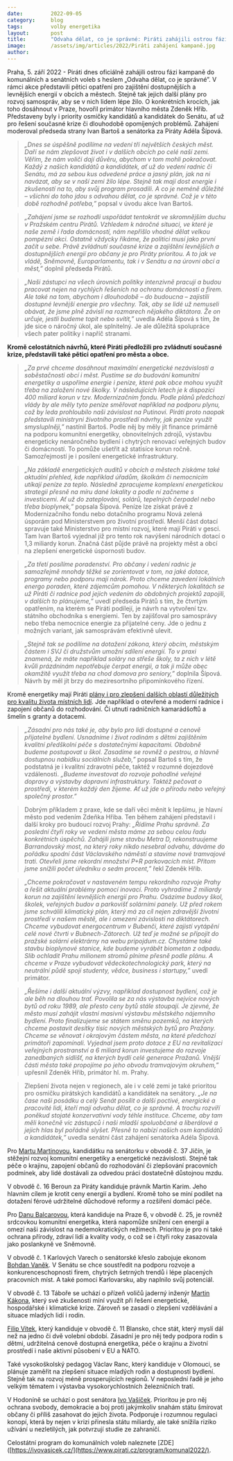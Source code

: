 ```yaml
---
date:         2022-09-05
category:     blog
tags:         volby energetika
layout:       post
title:        "Odvaha dělat, co je správné: Piráti zahájili ostrou fázi kampaně do podzimních voleb. Představili plán pro dostupné levnější energie v obcích i městech"
image:        /assets/img/articles/2022/Piráti zahájení kampaně.jpg
author:       
---
```



Praha, 5. září 2022 - Piráti dnes oficiálně zahájili ostrou fázi kampaně do komunálních a senátních voleb s heslem „Odvaha dělat, co je správné”. V rámci akce představili pětici opatření pro zajištění dostupnějších a levnějších energií v obcích a městech. Stejně tak jejich další plány pro rozvoj samospráv, aby se v nich lidem lépe žilo. O konkrétních krocích, jak toho dosáhnout v Praze, hovořil primátor hlavního města Zdeněk Hřib. Představeny byly i priority osmičky kandidátů a kandidátek do Senátu, ať už pro řešení současné krize či dlouhodobě opomíjených problémů. Zahájení moderoval předseda strany Ivan Bartoš a senátorka za Piráty Adéla Šípová.

> *„Dnes se úspěšně podílíme na vedení tří největších českých měst. Daří se nám zlepšovat život i v dalších obcích po celé naší zemi. Věřím, že nám voliči dají důvěru, abychom v tom mohli pokračovat. Každý z našich kandidátů a kandidátek, ať už do vedení radnic či Senátu, má za sebou kus odvedené práce a jasný plán, jak na ni navázat, aby se v naší zemi žilo lépe. Stejně tak mají dost energie i zkušeností na to, aby svůj program prosadili. A co je neméně důležité – všichni do toho jdou s odvahou dělat, co je správné. Což je v této době rozhodně potřeba,”* popsal v úvodu akce Ivan Bartoš. 

> *„Zahájení jsme se rozhodli uspořádat tentokrát ve skromnějším duchu v Pražském centru Pirátů. Vzhledem k náročné situaci, ve které je naše země i řada domácností, nám nepřišlo vhodné dělat velkou pompézní akci. Ostatně vždycky říkáme, že politici musí jako první začít u sebe. Právě zvládnutí současné krize a zajištění levnějších a dostupnějších energií pro občany je pro Piráty prioritou. A to jak ve vládě, Sněmovně, Europarlamentu, tak i v Senátu a na úrovni obcí a měst,”* doplnil předseda Pirátů. 

> *„Naši zástupci na všech úrovních politiky intenzivně pracují a budou pracovat nejen na rychlých řešeních na ochranu domácností a firem. Ale také na tom, abychom i dlouhodobě – do budoucna – zajistili dostupné levnější energie pro všechny. Tak, aby se lidé už nemuseli obávat, že jsme plně závislí na rozmarech nějakého diktátora. Že on určuje, jestli budeme topit nebo svítit,”* uvedla Adéla Šípová s tím, že jde sice o náročný úkol, ale splnitelný. Je ale důležitá spolupráce všech pater politiky i napříč stranami.

**Kromě celostátních návrhů, které Piráti předložili pro zvládnutí současné krize, představili také pětici opatření pro města a obce.** 

> *„Za prvé chceme dosáhnout maximální energetické nezávislosti a soběstačnosti obcí i měst. Pustíme se do budování komunitní energetiky a uspoříme energie i peníze, které pak obce mohou využít třeba na založení nové školky. V následujících letech je k dispozici 400 miliard korun v tzv. Modernizačním fondu. Podle plánů předchozí vlády by ale měly tyto peníze směřovat například na podporu plynu, což by leda prohloubilo naši závislost na Putinovi. Piráti proto naopak představili ministryni životního prostředí návrhy, jak peníze využít smysluplněji,”* nastínil Bartoš. Podle něj by měly jít finance primárně na podporu komunitní energetiky, obnovitelných zdrojů, výstavbu energeticky nenáročného bydlení i chytrých renovací veřejných budov či domácností. To pomůže ušetřit až statisíce korun ročně. Samozřejmostí je i posílení energetické infrastruktury.

> *„Na základě energetických auditů v obcích a městech získáme také aktuální přehled, kde například úřadům, školkám či nemocnicím utíkají peníze za teplo. Následně zpracujeme komplexní energetickou strategii přesně na míru dané lokality a podle ní začneme s investicemi. Ať už do zateplování, solárů, tepelných čerpadel nebo třeba bioplynek,”* popsala Šípová. Peníze lze získat právě z Modernizačního fondu nebo dotačního programu Nová zelená úsporám pod Ministerstvem pro životní prostředí. Menší část dotací spravuje také Ministerstvo pro místní rozvoj, které mají Piráti v gesci. Tam Ivan Bartoš vyjednal již pro tento rok navýšení národních dotací o 1,3 miliardy korun. Značná část půjde právě na projekty měst a obcí na zlepšení energetické úspornosti budov. 

> *„Za třetí posílíme poradenství. Pro občany i vedení radnic je samozřejmě mnohdy těžké se zorientovat v tom, na jaké dotace, programy nebo podporu mají nárok. Proto chceme zavedení lokálních energo poraden, které zájemcům pomohou. V některých lokalitách se už Piráti či radnice pod jejich vedením do obdobných projektů zapojili, v dalších to plánujeme,”* uvedl předseda Pirátů s tím, že čtvrtým opatřením, na kterém se Piráti podílejí, je návrh na vytvoření tzv. státního obchodníka s energiemi. Ten by zajišťoval pro samosprávy nebo třeba nemocnice energie za přijatelné ceny. Jde o jednu z možných variant, jak samosprávám efektivně ulevit.

> *„Stejně tak se podílíme na dotažení zákona, který obcím, městským částem i SVJ či družstvům umožní sdílení energií. To v praxi znamená, že máte například soláry na střeše školy, ta z nich v létě kvůli prázdninám nepotřebuje čerpat energii, a tak ji může obec okamžitě využít třeba na chod domova pro seniory,”* doplnila Šípová. Návrh by měl jít brzy do meziresortního připomínkového řízení. 

Kromě energetiky mají Piráti [plány i pro zlepšení dalších oblastí důležitých pro kvalitu života místních lidí](https://www.pirati.cz/program/komunal2022/). Jde například o otevřené a moderní radnice i zapojení občanů do rozhodování. Či utnutí radničních kamarádšoftů a šmelin s granty a dotacemi. 

> *„Zásadní pro nás také je, aby bylo pro lidi dostupné a cenově přijatelné bydlení. Usnadníme i život rodinám s dětmi zajištěním kvalitní předškolní péče s dostatečnými kapacitami. Obdobně budeme postupovat u škol. Zasadíme se rovněž o pestrou, a hlavně dostupnou nabídku sociálních služeb,”* popsal Bartoš s tím, že podstatná je i kvalitní zdravotní péče, taktéž v rozumné dojezdové vzdálenosti. *„Budeme investovat do rozvoje pohodlné veřejné dopravy a výstavby dopravní infrastruktury. Taktéž pečovat o prostředí, v kterém každý den žijeme. Ať už jde o přírodu nebo veřejný společný prostor.”*

> Dobrým příkladem z praxe, kde se daří věci měnit k lepšímu, je hlavní město pod vedením Zdeňka Hřiba. Ten během zahájení představil i další kroky pro budoucí rozvoj Prahy: *„Řídíme Prahu správně. Za poslední čtyři roky ve vedení města máme za sebou celou řadu konkrétních úspěchů. Zahájili jsme stavbu Metra D, rekonstruujeme Barrandovský most, na který roky nikdo nesebral odvahu, dáváme do pořádku spodní část Václavského náměstí a stavíme nové tramvajové trati. Otevřeli jsme rekordní množství P+R parkovacích míst. Přitom jsme snížili počet úředníku o sedm procent,”* řekl Zdeněk Hřib.

> *„Chceme pokračovat v nastaveném tempu rekordního rozvoje Prahy a řešit aktuální problémy pomocí inovací. Proto vyhradíme 2 miliardy korun na zajištění levnějších energií pro Prahu. Osázíme budovy škol, školek, veřejných budov a parkovišť solárními panely. Už před rokem jsme schválili klimatický plán, který má za cíl nejen zdravější životní prostředí v našem městě, ale i omezení závislosti na diktátorech. Chceme vybudovat energocentrum v Bubenči, které zajistí vytápění celé nové čtvrti v Bubnech-Zátorech. Už teď je možné se připojit do pražské solární elektrárny na webu pripojdum.cz. Chystáme také stavbu bioplynové stanice, kde budeme vyrábět biometan z odpadu. Slib ochladit Prahu milionem stromů plníme přesně podle plánu. A chceme v Praze vybudovat vědeckotechnologický park, který na neutrální půdě spojí studenty, vědce, business i startupy,”* uvedl primátor.

> *„Řešíme i další aktuální výzvy, například dostupnost bydlení, což je ale běh na dlouhou trať. Povolila se za nás výstavba nejvíce nových bytů od roku 1989, ale přesto ceny bytů stále stoupají. Je zjevné, že město musí zahájit vlastní masivní výstavbu městského nájemního bydlení. Proto finalizujeme se státem směnu pozemků, na kterých chceme postavit desítky tisíc nových městských bytů pro Pražany. Chceme se věnovat i okrajovým částem města, na které předchozí primátoři zapomínali. Vyjednal jsem proto dotace z EU na revitalizaci veřejných prostranství a 6 miliard korun investujeme do rozvoje zanedbaných sídlišť, na kterých bydlí celé generace Pražanů. Vnější části města také propojíme po jeho obvodu tramvajovým okruhem,”* upřesnil Zdeněk Hřib, primátor hl. m. Prahy.

> Zlepšení života nejen v regionech, ale i v celé zemi je také prioritou pro osmičku pirátských kandidátů a kandidátek na senátory. *„Je na čase naši posádku a celý Senát posílit o další poctivé, energické a pracovité lidi, kteří mají odvahu dělat, co je správné. A trochu rozvíří poněkud stojaté konzervativní vody téhle instituce. Chceme, aby tam měli konečně víc zástupců i naši mladší spoluobčané a liberálové a jejich hlas byl pořádně slyšet. Přesně to nabízí našich osm kandidátů a kandidátek,”* uvedla senátní část zahájení senátorka Adéla Šípová.

Pro [Martu Martinovou](https://martamartinova.cz/), kandidátku na senátorku v obvodě č. 37 Jičín, je stěžejní rozvoj komunitní energetiky a energetické nezávislosti. Stejně tak péče o krajinu, zapojení občanů do rozhodování či zlepšování pracovních podmínek, aby lidé dostávali za odvedou práci dostatečně důstojnou mzdu.

V obvodě č. 16 Beroun za Piráty kandiduje právník Martin Karim. Jeho hlavním cílem je krotit ceny energií a bydlení. Kromě toho se míní podílet na dotažení férové udržitelné důchodové reformy a rozšíření domácí péče. 

Pro [Danu Balcarovou](https://danabalcarova.cz/), která kandiduje na Praze 6, v obvodě č. 25, je rovněž srdcovkou komunitní energetika, která napomůže snížení cen energií a omezí naši závislost na nedemokratických režimech. Prioritou je pro ni také ochrana přírody, zdraví lidí a kvality vody, o což se i čtyři roky zasazovala jako poslankyně ve Sněmovně. 

V obvodě č. 1 Karlových Varech o senátorské křeslo zabojuje ekonom [Bohdan Vaněk](https://bohdan.vanek.pirati.cz/). V Senátu se chce soustředit na podporu rozvoje a konkurenceschopnosti firem, chytrých šetrných trendů i lépe placených pracovních míst. A také pomoci Karlovarsku, aby naplnilo svůj potenciál. 

V obvodě č. 13 Táboře se uchází o přízeň voličů jaderný inženýr [Martin Kákona](https://martinkakona.cz/), který své zkušenosti míní využít při řešení energetické, hospodářské i klimatické krize. Zároveň se zasadí o zlepšení vzdělávání a situace mladých lidí i rodin.
 
[Filip Vítek](https://filipvitek.cz/), který kandiduje v obvodě č. 11 Blansko, chce stát, který myslí dál než na jedno či dvě volební období. Zásadní je pro něj tedy podpora rodin s dětmi, udržitelná cenově dostupná energetika, péče o krajinu a životní prostředí i naše aktivní působení v EU a NATO.

Také vysokoškolský pedagog Václav Ranc, který kandiduje v Olomouci, se plánuje zaměřit na zlepšení situace mladých rodin a dostupnosti bydlení. Stejně tak na rozvoj méně prosperujících regionů. V neposlední řadě je jeho velkým tématem i výstavba vysokorychlostních železničních tratí.

V Hodoníně se uchází o post senátora [Ivo Vašíček](https://ivovasicek.cz/). Prioritou je pro něj ochrana svobody, demokracie a boj proti jakýmkoliv snahám státu šmírovat občany či příliš zasahovat do jejich života. Podporuje i rozumnou regulaci konopí, která by nejen v krizi přinesla státu miliardy, ale také snížila riziko užívání u nezletilých, jak potvrzují studie ze zahraničí. 

Celostátní program do komunálních voleb naleznete [ZDE]([https://ivovasicek.cz/](https://www.pirati.cz/program/komunal2022/).
